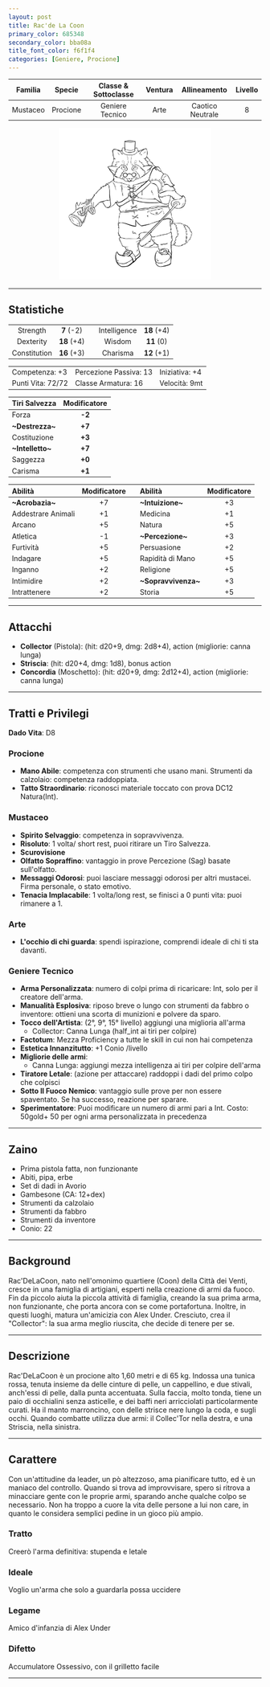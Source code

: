 ```yaml
---
layout: post
title: Rac'de La Coon
primary_color: 685348
secondary_color: bba08a
title_font_color: f6f1f4
categories: [Geniere, Procione]
---
```


| Familia  |  Specie  | Classe & Sottoclasse | Ventura |   Allineamento   | Livello |
| :------: | :------: | :------------------: | :-----: | :--------------: |:-------:|
| Mustaceo | Procione |   Geniere Tecnico    |  Arte   | Caotico Neutrale |    8    |

<div align="center" style="width:60%;margin:auto;">
<img src="/assets/img/Rac'DeLaCoon.jpg" alt="Rac'DeLaCoon" title="Rac'DeLaCoon" >
</div>

---

## Statistiche

|              |             |     |              |             |
| :----------: |:-----------:| :-: | :----------: | :---------: |
|   Strength   | **7** (-2)  |     | Intelligence | **18** (+4) |
|  Dexterity   | **18** (+4) |     |    Wisdom    | **11** (0)  |
| Constitution | **16** (+3) |     |   Charisma   | **12** (+1) |

|                   |                        |                |
|-------------------|------------------------|----------------|
| Competenza: +3    | Percezione Passiva: 13 | Iniziativa: +4 |
| Punti Vita: 72/72 | Classe Armatura: 16    | Velocità: 9mt  |

| Tiri Salvezza      | Modificatore |
| :----------------- |:------------:|
| Forza              |    **-2**    |
| **\~Destrezza\~**  |    **+7**    |
| Costituzione       |    **+3**    |
| **\~Intelletto\~** |    **+7**    |
| Saggezza           |    **+0**    |
| Carisma            |    **+1**    |

| Abilità            | Modificatore |     | Abilità               | Modificatore |
| :----------------- |:------------:| :-: |:----------------------|:------------:|
| **\~Acrobazia\~**  |      +7      |     | **\~Intuizione\~**    |      +3      |
| Addestrare Animali |      +1      |     | Medicina              |      +1      |
| Arcano             |      +5      |     | Natura                |      +5      |
| Atletica           |      -1      |     | **\~Percezione\~**    |      +3      |
| Furtività          |      +5      |     | Persuasione           |      +2      |
| Indagare           |      +5      |     | Rapidità di Mano      |      +5      |
| Inganno            |      +2      |     | Religione             |      +5      |
| Intimidire         |      +2      |     | **\~Sopravvivenza\~** |      +3      |
| Intrattenere       |      +2      |     | Storia                |      +5      |

---

## Attacchi

- **Collector** (Pistola): (hit: d20+9, dmg: 2d8+4), action (migliorie: canna lunga)
- **Striscia**: (hit: d20+4, dmg: 1d8), bonus action
- **Concordia** (Moschetto): (hit: d20+9, dmg: 2d12+4), action (migliorie: canna lunga)

---

## Tratti e Privilegi

**Dado Vita**: D8

### Procione

- **Mano Abile**: competenza con strumenti che usano mani. Strumenti da calzolaio: competenza raddoppiata.
- **Tatto Straordinario**: riconosci materiale toccato con prova DC12 Natura(Int).

### Mustaceo

- **Spirito Selvaggio**: competenza in sopravvivenza.
- **Risoluto**: 1 volta/ short rest, puoi ritirare un Tiro Salvezza.
- **Scurovisione**
- **Olfatto Sopraffino**: vantaggio in prove Percezione (Sag) basate sull'olfatto.
- **Messaggi Odorosi**: puoi lasciare messaggi odorosi per altri mustacei. Firma personale, o stato emotivo.
- **Tenacia Implacabile**: 1 volta/long rest, se finisci a 0 punti vita: puoi rimanere a 1.

### Arte

- **L'occhio di chi guarda**: spendi ispirazione, comprendi ideale di chi ti sta davanti.

### Geniere Tecnico

- **Arma Personalizzata**: numero di colpi prima di ricaricare: Int, solo per il creatore dell'arma.
- **Manualità Esplosiva**: riposo breve o lungo con strumenti da fabbro o inventore: ottieni una scorta di munizioni e polvere da sparo.
- **Tocco dell'Artista**: (2°, 9°, 15° livello) aggiungi una miglioria all'arma
  - Collector: Canna Lunga (half_int ai tiri per colpire)
- **Factotum**: Mezza Proficiency a tutte le skill in cui non hai competenza
- **Estetica Innanzitutto**: +1 Conio /livello
- **Migliorie delle armi**:
  - Canna Lunga: aggiungi mezza intelligenza ai tiri per colpire dell'arma
- **Tiratore Letale**: (azione per attaccare) raddoppi i dadi del primo colpo che colpisci
- **Sotto Il Fuoco Nemico**: vantaggio sulle prove per non essere spaventato. Se ha successo, reazione per sparare.
- **Sperimentatore**: Puoi modificare un numero di armi pari a Int. Costo: 50gold+ 50 per ogni arma personalizzata in precedenza

---

## Zaino

- Prima pistola fatta, non funzionante
- Abiti, pipa, erbe
- Set di dadi in Avorio
- Gambesone (CA: 12+dex)
- Strumenti da calzolaio
- Strumenti da fabbro
- Strumenti da inventore
- Conio: 22

---

## Background

Rac'DeLaCoon, nato nell'omonimo quartiere (Coon) della Città dei Venti, cresce in una famiglia di artigiani, esperti nella creazione di armi da fuoco. Fin da piccolo aiuta la piccola attività di famiglia, creando la sua prima arma, non funzionante, che porta ancora con se come portafortuna. Inoltre, in questi luoghi, matura un'amicizia con Alex Under. Cresciuto, crea il "Collector": la sua arma meglio riuscita, che decide di tenere per se.

---

## Descrizione

Rac'DeLaCoon è un procione alto 1,60 metri e di 65 kg. Indossa una tunica rossa, tenuta insieme da delle cinture di pelle, un cappellino, e due stivali, anch'essi di pelle, dalla punta accentuata. Sulla faccia, molto tonda, tiene un paio di occhialini senza asticelle, e dei baffi neri arricciolati particolarmente curati. Ha il manto marroncino, con delle strisce nere lungo la coda, e sugli occhi. Quando combatte utilizza due armi: il Collec'Tor nella destra, e una Striscia, nella sinistra.

---

## Carattere

Con un'attitudine da leader, un pò altezzoso, ama pianificare tutto, ed è un maniaco del controllo. Quando si trova ad improvvisare, spero si ritrova a minacciare gente con le proprie armi, sparando anche qualche colpo se necessario. Non ha troppo a cuore la vita delle persone a lui non care, in quanto le considera semplici pedine in un gioco più ampio.

### Tratto

Creerò l'arma definitiva: stupenda e letale

### Ideale

Voglio un'arma che solo a guardarla possa uccidere

### Legame

Amico d'infanzia di Alex Under

### Difetto

Accumulatore Ossessivo, con il grilletto facile

---
